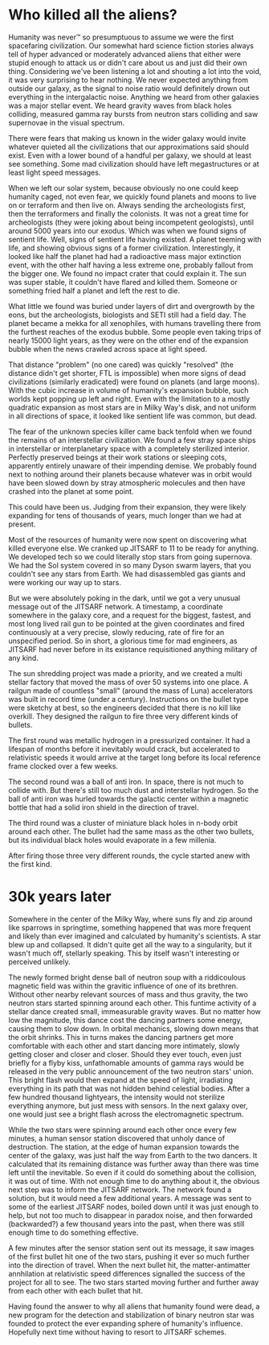 # Who killed all the aliens?

Humanity was never™ so presumptuous to assume we were the first spacefaring civilization. Our somewhat hard science fiction stories always tell of hyper advanced or moderately advanced aliens that either were stupid enough to attack us or didn't care about us and just did their own thing. Considering we've been listening a lot and shouting a lot into the void, it was very surprising to hear nothing. We never expected anything from outside our galaxy, as the signal to noise ratio would definitely drown out everything in the intergalactic noise. Anything we heard from other galaxies was a major stellar event. We heard gravity waves from black holes colliding, measured gamma ray bursts from neutron stars colliding and saw supernovae in the visual spectrum.

There were fears that making us known in the wider galaxy would invite whatever quieted all the civilizations that our approximations said should exist. Even with a lower bound of a handful per galaxy, we should at least see something. Some mad civilization should have left megastructures or at least light speed messages.

When we left our solar system, because obviously no one could keep humanity caged, not even fear, we quickly found planets and moons to live on or terraform and then live on. Always sending the archeologists first, then the terraformers and finally the colonists. It was not a great time for archeologists (they were joking about being incompetent geologists), until around 5000 years into our exodus. Which was when we found signs of sentient life. Well, signs of sentient life having existed. A planet teeming with life, and showing obvious signs of a former civilization. Interestingly, it looked like half the planet had had a radioactive mass major extinction event, with the other half having a less extreme one, probably fallout from the bigger one. We found no impact crater that could explain it. The sun was super stable, it couldn't have flared and killed them. Someone or something fried half a planet and left the rest to die.

What little we found was buried under layers of dirt and overgrowth by the eons, but the archeologists, biologists and SETI still had a field day. The planet became a mekka for all xenophiles, with humans travelling there from the furthest reaches of the exodus bubble. Some people even taking trips of nearly 15000 light years, as they were on the other end of the expansion bubble when the news crawled across space at light speed.

That distance "problem" (no one cared) was quickly "resolved" (the distance didn't get shorter, FTL is impossible) when more signs of dead civilizations (similarly eradicated) were found on planets (and large moons). With the cubic increase in volume of humanity's expansion bubble, such worlds kept popping up left and right. Even with the limitation to a mostly quadratic expansion as most stars are in Milky Way's disk, and not uniform in all directions of space, it looked like sentient life was common, but dead.

The fear of the unknown species killer came back tenfold when we found the remains of an interstellar civilization. We found a few stray space ships in interstellar or interplanetary space with a completely sterilized interior. Perfectly preserved beings at their work stations or sleeping cots, apparently entirely unaware of their impending demise. We probably found next to nothing around their planets because whatever was in orbit would have been slowed down by stray atmospheric molecules and then have crashed into the planet at some point.

This could have been us. Judging from their expansion, they were likely expanding for tens of thousands of years, much longer than we had at present.

Most of the resources of humanity were now spent on discovering what killed everyone else. We cranked up JITSARF to 11 to be ready for anything. We developed tech so we could literally stop stars from going supernova. We had the Sol system covered in so many Dyson swarm layers, that you couldn't see any stars from Earth. We had disassembled gas giants and were working our way up to stars.

But we were absolutely poking in the dark, until we got a very unusual message out of the JITSARF network. A timestamp, a coordinate somewhere in the galaxy core, and a request for the biggest, fastest, and most long lived rail gun to be pointed at the given coordinates and fired continuously at a very precise, slowly reducing, rate of fire for an unspecified period. So in short, a glorious time for mad engineers, as JITSARF had never before in its existance requisitioned anything military of any kind.

The sun shredding project was made a priority, and we created a multi stellar factory that moved the mass of over 50 systems into one place. A railgun made of countless "small" (around the mass of Luna) accelerators was built in record time (under a century). Instructions on the bullet type were sketchy at best, so the engineers decided that there is no kill like overkill. They designed the railgun to fire three very different kinds of bullets.

The first round was metallic hydrogen in a pressurized container. It had a lifespan of months before it inevitably would crack, but accelerated to relativistic speeds it would arrive at the target long before its local reference frame clocked over a few weeks.

The second round was a ball of anti iron. In space, there is not much to collide with. But there's still too much dust and interstellar hydrogen. So the ball of anti iron was hurled towards the galactic center within a magnetic bottle that had a solid iron shield in the direction of travel.

The third round was a cluster of miniature black holes in n-body orbit around each other. The bullet had the same mass as the other two bullets, but its individual black holes would evaporate in a few millenia.

After firing those three very different rounds, the cycle started anew with the first kind.

# 30k years later

Somewhere in the center of the Milky Way, where suns fly and zip around like sparrows in springtime, something happened that was more frequent and likely than ever imagined and calculated by humanity's scientists. A star blew up and collapsed. It didn't quite get all the way to a singularity, but it wasn't much off, stellarly speaking. This by itself wasn't interesting or perceived unlikely.

The newly formed bright dense ball of neutron soup with a riddicoulous magnetic field was within the gravitic influence of one of its brethren. Without other nearby relevant sources of mass and thus gravity, the two neutron stars started spinning around each other. This funtime activity of a stellar dance created small, immeasurable gravity waves. But no matter how low the magnitude, this dance cost the dancing partners some energy, causing them to slow down. In orbital mechanics, slowing down means that the orbit shrinks. This in turns makes the dancing partners get more comfortable with each other and start dancing more intimately, slowly getting closer and closer and closer. Should they ever touch, even just briefly for a flyby kiss, unfathomable amounts of gamma rays would be released in the very public announcement of the two neutron stars' union. This bright flash would then expand at the speed of light, irradiating everything in its path that was not hidden behind celestial bodies. After a few hundred thousand lightyears, the intensity would not sterilize everything anymore, but just mess with sensors. In the next galaxy over, one would just see a bright flash across the electromagnetic spectrum.

While the two stars were spinning around each other once every few minutes, a human sensor station discovered that unholy dance of destruction. The station, at the edge of human expansion towards the center of the galaxy, was just half the way from Earth to the two dancers. It calculated that its remaining distance was further away than there was time left until the inevitable. So even if it could do something about the collision, it was out of time. With not enough time to do anything about it, the obvious next step was to inform the JITSARF network. The network found a solution, but it would need a few additional years. A message was sent to some of the earliest JITSARF nodes, boiled down until it was just enough to help, but not too much to disappear in paradox noise, and then forwarded (backwarded?) a few thousand years into the past, when there was still enough time to do something effective.

A few minutes after the sensor station sent out its message, it saw images of the first bullet hit one of the two stars, pushing it ever so much further into the direction of travel. When the next bullet hit, the matter-antimatter annhilation at relativistic speed differences signalled the success of the project for all to see. The two stars started moving further and further away from each other with each bullet that hit.

Having found the answer to why all aliens that humanity found were dead, a new program for the detection and stabilization of binary neutron star was founded to protect the ever expanding sphere of humanity's influence. Hopefully next time without having to resort to JITSARF schemes.
